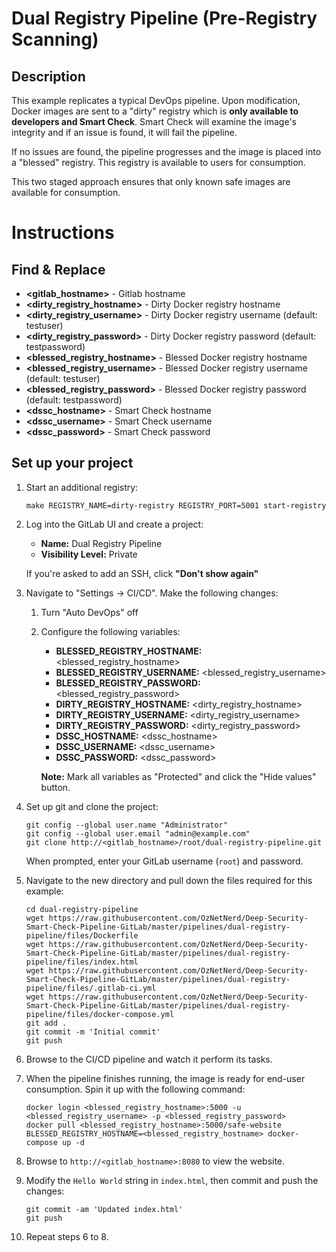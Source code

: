 # Dual Registry Pipeline (Pre-Registry Scanning)
## Description

This example replicates a typical DevOps pipeline. Upon modification, Docker images are sent to a "dirty" registry which is **only available to developers and Smart Check**.  Smart Check will examine the image's integrity and if an issue is found, it will fail the pipeline. 

If no issues are found, the pipeline progresses and the image is placed into a "blessed" registry. This registry is available to users for consumption.

This two staged approach ensures that only known safe images are available for consumption.        

# Instructions
## Find & Replace

* **<gitlab_hostname>** - Gitlab hostname  
* **<dirty_registry_hostname>** - Dirty Docker registry hostname 
* **<dirty_registry_username>** - Dirty Docker registry username (default: testuser)
* **<dirty_registry_password>** - Dirty Docker registry password (default: testpassword)
* **<blessed_registry_hostname>** - Blessed Docker registry hostname 
* **<blessed_registry_username>** - Blessed Docker registry username (default: testuser)
* **<blessed_registry_password>** - Blessed Docker registry password (default: testpassword)
* **<dssc_hostname>** - Smart Check hostname
* **<dssc_username>** - Smart Check username
* **<dssc_password>** - Smart Check password

## Set up your project

1. Start an additional registry:
	```
	make REGISTRY_NAME=dirty-registry REGISTRY_PORT=5001 start-registry
	```

2. Log into the GitLab UI and create a project:
	* **Name:** Dual Registry Pipeline
	* **Visibility Level:** Private

	If you're asked to add an SSH, click **"Don't show again"** 
 
3. 	Navigate to "Settings -> CI/CD". Make the following changes:
	1. Turn "Auto DevOps" off
	2. Configure the following variables:
		* **BLESSED_REGISTRY_HOSTNAME:** <blessed_registry_hostname>
		* **BLESSED_REGISTRY_USERNAME:** <blessed_registry_username>
		* **BLESSED_REGISTRY_PASSWORD:** <blessed_registry_password>
		* **DIRTY_REGISTRY_HOSTNAME:** <dirty_registry_hostname>
		* **DIRTY_REGISTRY_USERNAME:** <dirty_registry_username>
		* **DIRTY_REGISTRY_PASSWORD:** <dirty_registry_password>		
		* **DSSC_HOSTNAME:** <dssc_hostname>
		* **DSSC_USERNAME:** <dssc_username>
		* **DSSC_PASSWORD:** <dssc_password>
		
		**Note:** Mark all variables as "Protected" and click the "Hide values" button.

4. Set up git and clone the project:

	```
	git config --global user.name "Administrator"
	git config --global user.email "admin@example.com"
	git clone http://<gitlab_hostname>/root/dual-registry-pipeline.git
	```
	
	When prompted, enter your GitLab username (`root`) and password.
		
5. Navigate to the new directory and pull down the files required for this example:
	
	```
	cd dual-registry-pipeline
	wget https://raw.githubusercontent.com/OzNetNerd/Deep-Security-Smart-Check-Pipeline-GitLab/master/pipelines/dual-registry-pipeline/files/Dockerfile
	wget https://raw.githubusercontent.com/OzNetNerd/Deep-Security-Smart-Check-Pipeline-GitLab/master/pipelines/dual-registry-pipeline/files/index.html
	wget https://raw.githubusercontent.com/OzNetNerd/Deep-Security-Smart-Check-Pipeline-GitLab/master/pipelines/dual-registry-pipeline/files/.gitlab-ci.yml
	wget https://raw.githubusercontent.com/OzNetNerd/Deep-Security-Smart-Check-Pipeline-GitLab/master/pipelines/dual-registry-pipeline/files/docker-compose.yml
	git add .
	git commit -m 'Initial commit'
	git push
	```

6. Browse to the CI/CD pipeline and watch it perform its tasks.

7. When the pipeline finishes running, the image is ready for end-user consumption. Spin it up with the following command:

	```
	docker login <blessed_registry_hostname>:5000 -u <blessed_registry_username> -p <blessed_registry_password>
	docker pull <blessed_registry_hostname>:5000/safe-website
	BLESSED_REGISTRY_HOSTNAME=<blessed_registry_hostname> docker-compose up -d
	```

8. Browse to `http://<gitlab_hostname>:8080` to view the website.

9. Modify the `Hello World` string in `index.html`, then commit and push the changes:

	```
	git commit -am 'Updated index.html'
	git push
	```
	
10. Repeat steps 6 to 8.